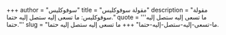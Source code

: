 +++
author = "سوفوكليس"
title = "مقولة سوفوكليس"
description = "مقولة سوفوكليس: ما تسعى إليه ستصل إليه حتما."
quote = '''ما تسعى إليه ستصل إليه حتما.''' 
slug = "ما-تسعى-إليه-ستصل-إليه-حتما"
+++
ما تسعى إليه ستصل إليه حتما.
